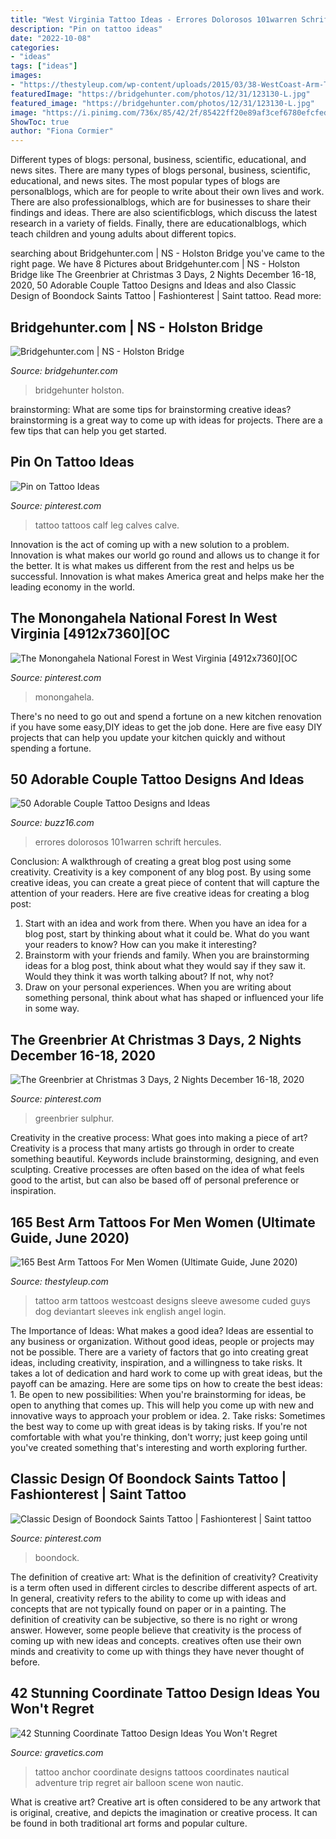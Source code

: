```yaml
---
title: "West Virginia Tattoo Ideas - Errores Dolorosos 101warren Schrift Hercules"
description: "Pin on tattoo ideas"
date: "2022-10-08"
categories:
- "ideas"
tags: ["ideas"]
images:
- "https://thestyleup.com/wp-content/uploads/2015/03/38-WestCoast-Arm-Tattoo.jpg"
featuredImage: "https://bridgehunter.com/photos/12/31/123130-L.jpg"
featured_image: "https://bridgehunter.com/photos/12/31/123130-L.jpg"
image: "https://i.pinimg.com/736x/85/42/2f/85422ff20e89af3cef6780efcfed07bc.jpg"
ShowToc: true
author: "Fiona Cormier"
---
```



Different types of blogs: personal, business, scientific, educational, and news sites.
There are many types of blogs personal, business, scientific, educational, and news sites. The most popular types of blogs are personalblogs, which are for people to write about their own lives and work. There are also professionalblogs, which are for businesses to share their findings and ideas. There are also scientificblogs, which discuss the latest research in a variety of fields. Finally, there are educationalblogs, which teach children and young adults about different topics.

	

		
searching about Bridgehunter.com | NS - Holston Bridge you've came to the right page. We have 8 Pictures about Bridgehunter.com | NS - Holston Bridge like The Greenbrier at Christmas 3 Days, 2 Nights December 16-18, 2020, 50 Adorable Couple Tattoo Designs and Ideas and also Classic Design of Boondock Saints Tattoo | Fashionterest | Saint tattoo. Read more:
		
    
## Bridgehunter.com | NS - Holston Bridge

<img loading=lazy src="https://bridgehunter.com/photos/12/31/123130-L.jpg" onerror="this.onerror=null;this.src='https://tse2.mm.bing.net/th?id=OIP.xRl9SXcGCEeAm-2_sFwcAwHaFj&amp;pid=15.1';" alt="Bridgehunter.com | NS - Holston Bridge">

_Source: bridgehunter.com_

>bridgehunter holston. 

	

brainstorming: What are some tips for brainstorming creative ideas?
brainstorming is a great way to come up with ideas for projects. There are a few tips that can help you get started.

    
## Pin On Tattoo Ideas

<img loading=lazy src="https://i.pinimg.com/736x/93/72/da/9372dad5af30fd290351d072b5d4b169.jpg" onerror="this.onerror=null;this.src='https://tse4.mm.bing.net/th?id=OIP.gPCtkN6GlMwcFaGfomIbBAHaLH&amp;pid=15.1';" alt="Pin on Tattoo Ideas">

_Source: pinterest.com_

>tattoo tattoos calf leg calves calve. 

	

Innovation is the act of coming up with a new solution to a problem. Innovation is what makes our world go round and allows us to change it for the better. It is what makes us different from the rest and helps us be successful. Innovation is what makes America great and helps make her the leading economy in the world.

    
## The Monongahela National Forest In West Virginia [4912x7360][OC

<img loading=lazy src="https://i.pinimg.com/736x/ce/3f/1d/ce3f1d991423f92e02025f96b270e2fa.jpg" onerror="this.onerror=null;this.src='https://tse2.mm.bing.net/th?id=OIP.40c1WCrV8ztoRtuahlsbcgHaLG&amp;pid=15.1';" alt="The Monongahela National Forest in West Virginia [4912x7360][OC">

_Source: pinterest.com_

>monongahela. 

	

There's no need to go out and spend a fortune on a new kitchen renovation if you have some easy,DIY ideas to get the job done. Here are five easy DIY projects that can help you update your kitchen quickly and without spending a fortune.

    
## 50 Adorable Couple Tattoo Designs And Ideas

<img loading=lazy src="https://buzz16.com/wp-content/uploads/2015/05/Adorable-Couple-Tattoo-Designs-and-Ideas-18.jpg" onerror="this.onerror=null;this.src='https://tse1.mm.bing.net/th?id=OIP.27G2-FC0AiSywVIjjDcclwHaLH&amp;pid=15.1';" alt="50 Adorable Couple Tattoo Designs and Ideas">

_Source: buzz16.com_

>errores dolorosos 101warren schrift hercules. 

	

Conclusion: A walkthrough of creating a great blog post using some creativity.
Creativity is a key component of any blog post. By using some creative ideas, you can create a great piece of content that will capture the attention of your readers. Here are five creative ideas for creating a blog post: 
1. Start with an idea and work from there. When you have an idea for a blog post, start by thinking about what it could be. What do you want your readers to know? How can you make it interesting? 
2. Brainstorm with your friends and family. When you are brainstorming ideas for a blog post, think about what they would say if they saw it. Would they think it was worth talking about? If not, why not? 
3. Draw on your personal experiences. When you are writing about something personal, think about what has shaped or influenced your life in some way.

    
## The Greenbrier At Christmas 3 Days, 2 Nights December 16-18, 2020

<img loading=lazy src="https://i.pinimg.com/736x/59/94/8a/59948a73ce10064cbb6933f2b9e2e4a9.jpg" onerror="this.onerror=null;this.src='https://tse2.mm.bing.net/th?id=OIP.-lyLOrVBGNsa05tUPaxvdgHaFT&amp;pid=15.1';" alt="The Greenbrier at Christmas 3 Days, 2 Nights December 16-18, 2020">

_Source: pinterest.com_

>greenbrier sulphur. 

	

Creativity in the creative process: What goes into making a piece of art?
Creativity is a process that many artists go through in order to create something beautiful. Keywords include brainstorming, designing, and even sculpting. Creative processes are often based on the idea of what feels good to the artist, but can also be based off of personal preference or inspiration.

    
## 165 Best Arm Tattoos For Men Women (Ultimate Guide, June 2020)

<img loading=lazy src="https://thestyleup.com/wp-content/uploads/2015/03/38-WestCoast-Arm-Tattoo.jpg" onerror="this.onerror=null;this.src='https://tse3.mm.bing.net/th?id=OIP.K2WONUqRyRel4gp5kMTquwHaEr&amp;pid=15.1';" alt="165 Best Arm Tattoos For Men Women (Ultimate Guide, June 2020)">

_Source: thestyleup.com_

>tattoo arm tattoos westcoast designs sleeve awesome cuded guys dog deviantart sleeves ink english angel login. 

	

The Importance of Ideas: What makes a good idea?
Ideas are essential to any business or organization. Without good ideas, people or projects may not be possible. There are a variety of factors that go into creating great ideas, including creativity, inspiration, and a willingness to take risks. It takes a lot of dedication and hard work to come up with great ideas, but the payoff can be amazing. Here are some tips on how to create the best ideas: 1. Be open to new possibilities: When you're brainstorming for ideas, be open to anything that comes up. This will help you come up with new and innovative ways to approach your problem or idea. 2. Take risks: Sometimes the best way to come up with great ideas is by taking risks. If you're not comfortable with what you're thinking, don't worry; just keep going until you've created something that's interesting and worth exploring further. 
    
## Classic Design Of Boondock Saints Tattoo | Fashionterest | Saint Tattoo

<img loading=lazy src="https://i.pinimg.com/736x/85/42/2f/85422ff20e89af3cef6780efcfed07bc.jpg" onerror="this.onerror=null;this.src='https://tse3.mm.bing.net/th?id=OIP.nswq5jExSmkXmKTcB8p3zQHaJ3&amp;pid=15.1';" alt="Classic Design of Boondock Saints Tattoo | Fashionterest | Saint tattoo">

_Source: pinterest.com_

>boondock. 

	

The definition of creative art: What is the definition of creativity?
Creativity is a term often used in different circles to describe different aspects of art. In general, creativity refers to the ability to come up with ideas and concepts that are not typically found on paper or in a painting. The definition of creativity can be subjective, so there is no right or wrong answer. However, some people believe that creativity is the process of coming up with new ideas and concepts. creatives often use their own minds and creativity to come up with things they have never thought of before.

    
## 42 Stunning Coordinate Tattoo Design Ideas You Won&#039;t Regret

<img loading=lazy src="http://www.gravetics.com/wp-content/uploads/2017/03/Nautical-Symbols.jpg" onerror="this.onerror=null;this.src='https://tse2.mm.bing.net/th?id=OIP.s4Eix7hGAv6cFxMPVgV27wHaJ4&amp;pid=15.1';" alt="42 Stunning Coordinate Tattoo Design Ideas You Won&#039;t Regret">

_Source: gravetics.com_

>tattoo anchor coordinate designs tattoos coordinates nautical adventure trip regret air balloon scene won nautic. 

	

What is creative art?
Creative art is often considered to be any artwork that is original, creative, and depicts the imagination or creative process. It can be found in both traditional art forms and popular culture.

